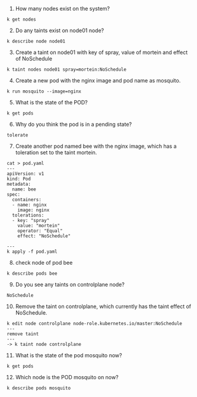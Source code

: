 1. How many nodes exist on the system?
```
k get nodes
```
2. Do any taints exist on node01 node?
```
k describe node node01
```
3. Create a taint on node01 with key of spray, value of mortein and effect of NoSchedule
```
k taint nodes node01 spray=mortein:NoSchedule
```
4. Create a new pod with the nginx image and pod name as mosquito.
```
k run mosquito --image=nginx
```
5. What is the state of the POD?
```
k get pods
```
6. Why do you think the pod is in a pending state?
```
tolerate
```
7. Create another pod named bee with the nginx image, which has a toleration set to the taint mortein.
```
cat > pod.yaml
---
apiVersion: v1
kind: Pod
metadata:
  name: bee
spec:
  containers:
  - name: nginx
    image: nginx
  tolerations:
  - key: "spray"
    value: "mortein"
    operator: "Equal"
    effect: "NoSchedule"

---
k apply -f pod.yaml
```
8. check node of pod bee
```
k describe pods bee
```
9. Do you see any taints on controlplane node?
```
NoSchedule
```
10. Remove the taint on controlplane, which currently has the taint effect of NoSchedule.
```
k edit node controlplane node-role.kubernetes.io/master:NoSchedule
---
remove taint
---
-> k taint node controlplane 
```
11. What is the state of the pod mosquito now?
```
k get pods
```
12. Which node is the POD mosquito on now?
```
k describe pods mosquito
```